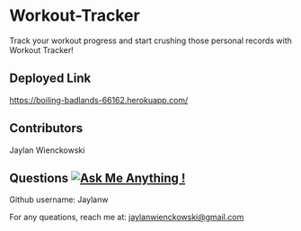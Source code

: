 # Workout-Tracker
Track your workout progress and start crushing those personal records with Workout Tracker!

## Deployed Link
https://boiling-badlands-66162.herokuapp.com/
      
## Contributors
  Jaylan Wienckowski
  

  
## Questions   [![Ask Me Anything !](https://img.shields.io/badge/Ask%20me-anything-1abc9c.svg)](https://GitHub.com/Naereen/ama)

  Github username: Jaylanw
  
  For any queations, reach me at:
  jaylanwienckowski@gmail.com
  
